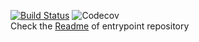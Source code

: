 [![Build Status](https://cloud.drone.io/api/badges/HTTP-monitoring/server/status.svg)](https://cloud.drone.io/HTTP-monitoring/server)
![Codecov](https://img.shields.io/codecov/c/github/HTTP-monitoring/server?style=flat-square)<br/>
Check the [Readme](https://github.com/HTTP-monitoring/entryPoint) of entrypoint repository